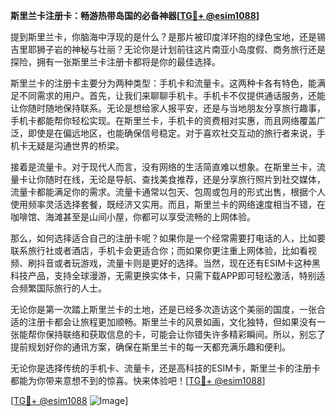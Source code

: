 **斯里兰卡注册卡：畅游热带岛国的必备神器[[TG💪+ @esim1088](https://t.me/s/esim1088)]**

提到斯里兰卡，你脑海中浮现的是什么？是那片被印度洋环抱的绿色宝地，还是锡吉里耶狮子岩的神秘与壮丽？无论你是计划前往这片南亚小岛度假、商务旅行还是探险，拥有一张斯里兰卡注册卡都将是你的最佳选择。

斯里兰卡的注册卡主要分为两种类型：手机卡和流量卡。这两种卡各有特色，能满足不同需求的用户。首先，让我们来聊聊手机卡。手机卡不仅提供通话服务，还能让你随时随地保持联系。无论是想给家人报平安，还是与当地朋友分享旅行趣事，手机卡都能帮你轻松实现。在斯里兰卡，手机卡的资费相对实惠，而且网络覆盖广泛，即使是在偏远地区，也能确保信号稳定。对于喜欢社交互动的旅行者来说，手机卡无疑是沟通世界的桥梁。

接着是流量卡。对于现代人而言，没有网络的生活简直难以想象。在斯里兰卡，流量卡让你随时在线，无论是导航、查找美食推荐，还是分享旅行照片到社交媒体，流量卡都能满足你的需求。流量卡通常以包天、包周或包月的形式出售，根据个人使用频率灵活选择套餐，既经济又实用。而且，斯里兰卡的网络速度相当不错，在咖啡馆、海滩甚至是山间小屋，你都可以享受流畅的上网体验。

那么，如何选择适合自己的注册卡呢？如果你是一个经常需要打电话的人，比如要联系旅行社或者酒店，手机卡会更适合你；而如果你更注重上网体验，比如看视频、刷抖音或者玩游戏，流量卡则是更好的选择。当然，现在还有ESIM卡这种黑科技产品，支持全球漫游，无需更换实体卡，只需下载APP即可轻松激活，特别适合频繁国际旅行的人士。

无论你是第一次踏上斯里兰卡的土地，还是已经多次造访这个美丽的国度，一张合适的注册卡都会让旅程更加顺畅。斯里兰卡的风景如画，文化独特，但如果没有一张能帮你保持联络和获取信息的卡，可能会让你错失许多精彩瞬间。所以，别忘了提前规划好你的通讯方案，确保在斯里兰卡的每一天都充满乐趣和便利。

无论你是选择传统的手机卡、流量卡，还是高科技的ESIM卡，斯里兰卡的注册卡都能为你带来意想不到的惊喜。快来体验吧！[[TG💪+ @esim1088](https://t.me/s/esim1088)]

[[TG💪+ @esim1088](https://t.me/s/esim1088) ![Image](https://i.postimg.cc/4NQfJmqS/Snipaste-2025-05-13-00-14-12.png)]